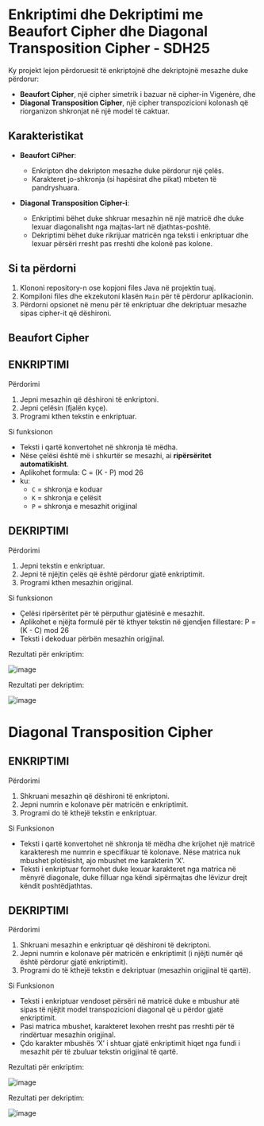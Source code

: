 # Enkriptimi dhe Dekriptimi me Beaufort Cipher dhe Diagonal Transposition Cipher - SDH25

Ky projekt lejon përdoruesit të enkriptojnë dhe dekriptojnë mesazhe duke përdorur:
- **Beaufort Cipher**, një cipher simetrik i bazuar në cipher-in Vigenère, dhe
- **Diagonal Transposition Cipher**, një cipher transpozicioni kolonash që riorganizon shkronjat në një model të caktuar.

## Karakteristikat

- **Beaufort CiPher**:
  - Enkripton dhe dekripton mesazhe duke përdorur një çelës.
  - Karakteret jo-shkronja (si hapësirat dhe pikat) mbeten të pandryshuara.

- **Diagonal Transposition Cipher-i**:
   - Enkriptimi bëhet duke shkruar mesazhin në një matricë dhe duke lexuar diagonalisht nga majtas-lart në djathtas-poshtë.
   - Dekriptimi bëhet duke rikrijuar matricën nga teksti i enkriptuar dhe lexuar përsëri rresht pas rreshti dhe kolonë pas kolone.



## Si ta përdorni

1. Klononi repository-n ose kopjoni files Java në projektin tuaj.
2. Kompiloni files dhe ekzekutoni klasën `Main` për të përdorur aplikacionin.
3. Përdorni opsionet në menu për të enkriptuar dhe dekriptuar mesazhe sipas cipher-it që dëshironi.

## Beaufort Cipher

## ENKRIPTIMI

  Përdorimi

1. Jepni mesazhin që dëshironi të enkriptoni.
2. Jepni çelësin (fjalën kyçe).
3. Programi kthen tekstin e enkriptuar.

  Si funksionon

- Teksti i qartë konvertohet në shkronja të mëdha.
- Nëse çelësi është më i shkurtër se mesazhi, ai **ripërsëritet automatikisht**.
- Aplikohet formula:
                    C = (K - P) mod 26
- ku:
  - `C` = shkronja e koduar  
  - `K` = shkronja e çelësit  
  - `P` = shkronja e mesazhit origjinal
  
## DEKRIPTIMI

  Përdorimi

1. Jepni tekstin e enkriptuar.
2. Jepni të njëjtin çelës që është përdorur gjatë enkriptimit.
3. Programi kthen mesazhin origjinal.

  Si funksionon

- Çelësi ripërsëritet për të përputhur gjatësinë e mesazhit.
- Aplikohet e njëjta formulë për të kthyer tekstin në gjendjen fillestare:
                    P = (K - C) mod 26
- Teksti i dekoduar përbën mesazhin origjinal.

Rezultati për enkriptim:

![image](https://github.com/user-attachments/assets/68b08cf5-d091-4685-b023-8b743c69c08b)

Rezultati per dekriptim:

![image](https://github.com/user-attachments/assets/1ed986e8-c776-4365-9089-4c9620dce92b)

  
# Diagonal Transposition Cipher

## ENKRIPTIMI 

 Përdorimi

1. Shkruani mesazhin që dëshironi të enkriptoni.  
2. Jepni numrin e kolonave për matricën e enkriptimit.  
3. Programi do të kthejë tekstin e enkriptuar.  

 Si Funksionon

- Teksti i qartë konvertohet në shkronja të mëdha dhe krijohet një matricë karakteresh me numrin e specifikuar të kolonave. Nëse matrica nuk mbushet plotësisht, ajo mbushet me karakterin ‘X’.  
- Teksti i enkriptuar formohet duke lexuar karakteret nga matrica në mënyrë diagonale, duke filluar nga këndi sipërmajtas dhe lëvizur drejt këndit poshtëdjathtas.

## DEKRIPTIMI

 Përdorimi

1. Shkruani mesazhin e enkriptuar që dëshironi të dekriptoni.  
2. Jepni numrin e kolonave për matricën e enkriptimit (i njëjti numër që është përdorur gjatë enkriptimit).  
3. Programi do të kthejë tekstin e dekriptuar (mesazhin origjinal të qartë).  

 Si Funksionon

- Teksti i enkriptuar vendoset përsëri në matricë duke e mbushur atë sipas të njëjtit model transpozicioni diagonal që u përdor gjatë enkriptimit.  
- Pasi matrica mbushet, karakteret lexohen rresht pas rreshti për të rindërtuar mesazhin origjinal.  
- Çdo karakter mbushës ‘X’ i shtuar gjatë enkriptimit hiqet nga fundi i mesazhit për të zbuluar tekstin origjinal të qartë.

Rezultati për enkriptim:

![image](https://github.com/user-attachments/assets/812080e0-7bc9-42d8-bc9a-2f83b4800d17)

Rezultati per dekriptim:

![image](https://github.com/user-attachments/assets/6f6bef7a-0752-4c6f-9cbc-766b2cebb52c)

